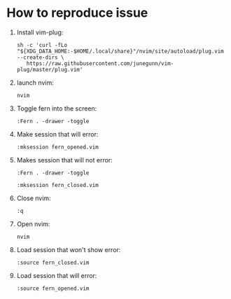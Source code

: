 # How to reproduce issue

1. Install vim-plug:
    ```
    sh -c 'curl -fLo "${XDG_DATA_HOME:-$HOME/.local/share}"/nvim/site/autoload/plug.vim --create-dirs \
       https://raw.githubusercontent.com/junegunn/vim-plug/master/plug.vim'
    ```

2. launch nvim: 
    ```
    nvim
    ```

3. Toggle fern into the screen:
    ```
    :Fern . -drawer -toggle
    ```

4. Make session that will error:
    ```
    :mksession fern_opened.vim
    ```

5. Makes session that will not error:
    ```
    :Fern . -drawer -toggle
    ```
    ```
    :mksession fern_closed.vim
    ```

6. Close nvim: 
    ```
    :q
    ```

7. Open nvim:
    ```
    nvim
    ```

8. Load session that won't show error:
    ```
    :source fern_closed.vim
    ```

9. Load session that will error:
    ```
    :source fern_opened.vim
    ```
